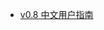 - [v0.8 中文用户指南](https://github.com/librehat/shadowsocks-qt5/wiki/%E7%94%A8%E6%88%B7%E6%8C%87%E5%8D%97)